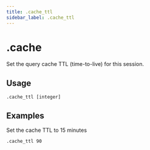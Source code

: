 ```yaml
---
title: .cache_ttl
sidebar_label: .cache_ttl
---
```


# .cache
Set the query cache TTL (time-to-live) for this session.

## Usage
```
.cache_ttl [integer]
```

## Examples 
Set the cache TTL to 15 minutes
```
.cache_ttl 90
```